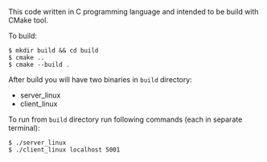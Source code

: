This code written in C programming language and intended to be build with CMake tool.

To build:
```
$ mkdir build && cd build
$ cmake ..
$ cmake --build .
```

After build you will have two binaries in `build` directory:
* server_linux
* client_linux

To run from `build` directory run following commands (each in separate terminal):
```
$ ./server_linux
$ ./client_linux localhost 5001
```
